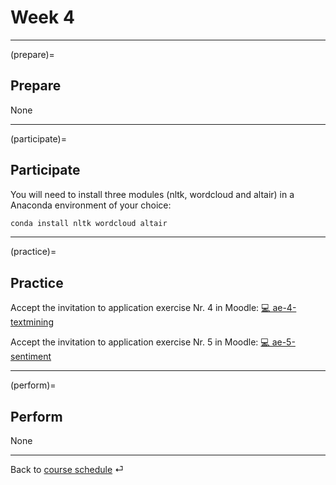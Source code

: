 # Week 4


---

(prepare)=
## Prepare


None

---

(participate)=
## Participate



You will need to install three modules (nltk, wordcloud and altair) in a Anaconda environment of your choice:


```bash
conda install nltk wordcloud altair
```



---

(practice)=
## Practice


Accept the invitation to application exercise Nr. 4 in Moodle: [💻 ae-4-textmining](https://e-learning.hdm-stuttgart.de/moodle/mod/page/view.php?id=262127)


Accept the invitation to application exercise Nr. 5 in Moodle: [💻 ae-5-sentiment](https://e-learning.hdm-stuttgart.de/moodle/mod/page/view.php?id=262127)





---

(perform)=
## Perform

None


---

Back to [course schedule](../docs/course-schedule.md) ⏎
